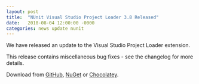 ```yaml
---
layout: post
title:  "NUnit Visual Studio Project Loader 3.8 Released"
date:   2018-08-04 12:00:00 -0000
categories: news update nunit
---
```

We have released an update to the Visual Studio Project Loader extension.

This release contains miscellaneous bug fixes - see the changelog for more details.

Download from [GitHub](https://github.com/nunit/vs-project-loader/releases), [NuGet](https://www.nuget.org/packages/NUnit.Extension.VSProjectLoader/) or [Chocolatey](https://chocolatey.org/packages/nunit-extension-vs-project-loader).